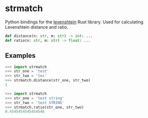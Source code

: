 # strmatch

Python bindings for the [levenshtein](https://github.com/wooorm/levenshtein-rs) Rust library.
Used for calculating Levenshtein distance and ratio.

```python
def distance(n: str, m: str) -> int: ...
def ratio(n: str, m: str) -> float: ...
```

## Examples

```python
>>> import strmatch
>>> str_one = 'test'
>>> str_two = 'tes'
>>> strmatch.distance(str_one, str_two)
1
```


```python
>>> import strmatch
>>> str_one = 'test string'
>>> str_two = 'test STRING'
>>> strmatch.ratio(str_one, str_two)
0.4545454545454546
```
